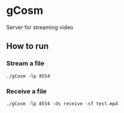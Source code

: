 # gCosm
Server for streaming video

<h2> How to run </h2>

<h3> Stream a file</h3>

```./gCosm -lp 8554```

<h3> Receive a file</h3>

```./gCosm -lp 8554 -ds receive -sf test.mp4```
